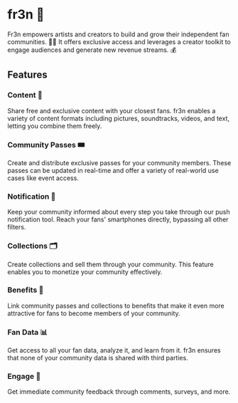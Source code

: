 # fr3n 🚀

Fr3n empowers artists and creators to build and grow their independent fan communities. 🎨🎵 It offers exclusive access and leverages a creator toolkit to engage audiences and generate new revenue streams. 💰

## Features

### Content 📸
Share free and exclusive content with your closest fans. fr3n enables a variety of content formats including pictures, soundtracks, videos, and text, letting you combine them freely.

### Community Passes 🎟️
Create and distribute exclusive passes for your community members. These passes can be updated in real-time and offer a variety of real-world use cases like event access.

### Notification 📱
Keep your community informed about every step you take through our push notification tool. Reach your fans' smartphones directly, bypassing all other filters.

### Collections 🗂️
Create collections and sell them through your community. This feature enables you to monetize your community effectively.

### Benefits 🎁
Link community passes and collections to benefits that make it even more attractive for fans to become members of your community.

### Fan Data 📊
Get access to all your fan data, analyze it, and learn from it. fr3n ensures that none of your community data is shared with third parties.

### Engage 💬
Get immediate community feedback through comments, surveys, and more.
